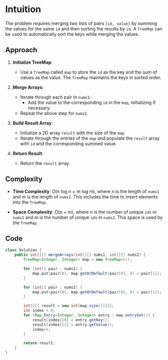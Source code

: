 # Intuition

The problem requires merging two lists of pairs `[id, value]` by summing the values for the same `id` and then sorting the results by `id`. A `TreeMap` can be used to automatically sort the keys while merging the values.

## Approach

1. **Initialize TreeMap**:
   - Use a `TreeMap` called `map` to store the `id` as the key and the sum of values as the value. The `TreeMap` maintains the keys in sorted order.

2. **Merge Arrays**:
   - Iterate through each pair in `nums1`:
     - Add the value to the corresponding `id` in the `map`, initializing if necessary.
   - Repeat the above step for `nums2`.

3. **Build Result Array**:
   - Initialize a 2D array `result` with the size of the `map`.
   - Iterate through the entries of the `map` and populate the `result` array with `id` and the corresponding summed value.

4. **Return Result**:
   - Return the `result` array.

## Complexity

- **Time Complexity**: O(n log n + m log m), where n is the length of `nums1` and m is the length of `nums2`. This includes the time to insert elements into the `TreeMap`.

- **Space Complexity**: O(n + m), where n is the number of unique `ids` in `nums1` and m is the number of unique `ids` in `nums2`. This space is used by the `TreeMap`.

## Code

```Java
class Solution {
    public int[][] mergeArrays(int[][] nums1, int[][] nums2) {
        TreeMap<Integer, Integer> map = new TreeMap<>();

        for (int[] pair : nums1) {
            map.put(pair[0], map.getOrDefault(pair[0], 0) + pair[1]);
        }

        for (int[] pair : nums2) {
            map.put(pair[0], map.getOrDefault(pair[0], 0) + pair[1]);
        }

        int[][] result = new int[map.size()][2];
        int index = 0;
        for (Map.Entry<Integer, Integer> entry : map.entrySet()) {
            result[index][0] = entry.getKey();
            result[index][1] = entry.getValue();
            index++;
        }

        return result;
    }
}
```
